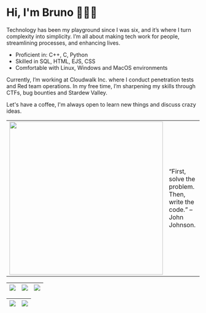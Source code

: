 # Hi, I'm Bruno 👨🏻‍💻

<h4 align="center">

</h4>


Technology has been my playground since I was six, and it’s where I turn complexity into simplicity. I’m all about making tech work for people, streamlining processes, and enhancing lives.

- Proficient in: C++, C, Python
- Skilled in SQL, HTML, EJS, CSS
- Comfortable with Linux, Windows and MacOS environments

Currently, I’m working at Cloudwalk Inc. where I conduct penetration tests and Red team operations. In my free time, I’m sharpening my skills through CTFs, bug bounties and Stardew Valley.

Let's have a coffee, I'm always open to learn new things and discuss crazy ideas.


<table border="0" cellspacing="0" cellpadding="0">
  <tr>
    <td style="border: 0";>
      <img width="400" src="https://avatars.githubusercontent.com/u/71904759?v=4" />
    </td>
    <td style="border: 0";>
      <p>
        “First, solve the problem. Then, write the code.” – John Johnson.
      </p>
    </td>
  </tr>
</table>

| ![](http://github-profile-summary-cards.vercel.app/api/cards/stats?username=titaniumcloudwalk&theme=2077) | ![](http://github-profile-summary-cards.vercel.app/api/cards/repos-per-language?username=titaniumcloudwalk&hide=Html&theme=2077) | ![](http://github-profile-summary-cards.vercel.app/api/cards/most-commit-language?username=titaniumcloudwalk&theme=2077) |
| :-: | :-: | :-: |

| ![](http://github-profile-summary-cards.vercel.app/api/cards/profile-details?username=titaniumcloudwalk&theme=2077) | ![](https://github-readme-streak-stats.herokuapp.com?user=titaniumcloudwalk&theme=radical&hide_border=true&date_format=n%2Fj%5B%2FY%5D) |
| :-: | :-: |
